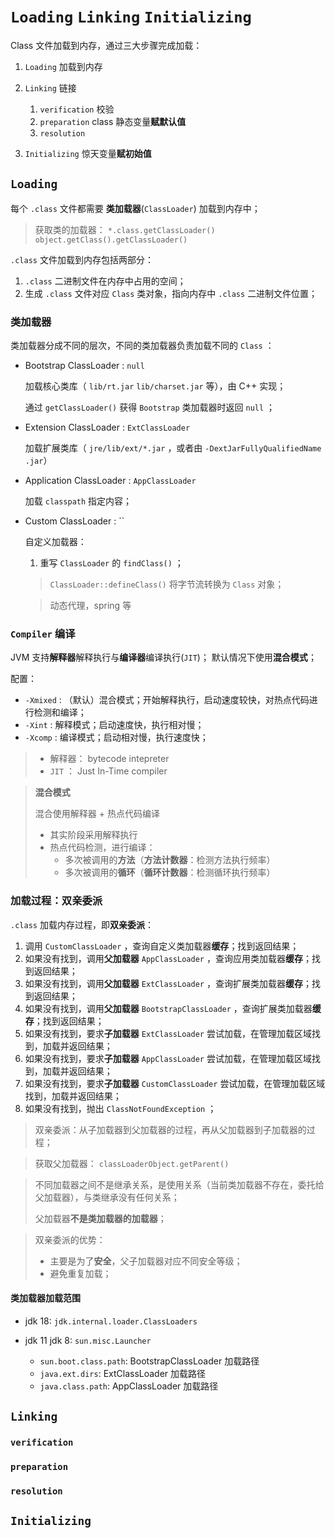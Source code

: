 # `Loading` `Linking` `Initializing`

Class 文件加载到内存，通过三大步骤完成加载：
1. `Loading` 加载到内存
2. `Linking` 链接

    1. `verification` 校验
    2. `preparation` class 静态变量**赋默认值**
    3. `resolution` 

3. `Initializing` 惊天变量**赋初始值**

## `Loading`

每个 `.class` 文件都需要 **类加载器**(`ClassLoader`) 加载到内存中；

> 获取类的加载器： `*.class.getClassLoader()` `object.getClass().getClassLoader()`

`.class` 文件加载到内存包括两部分：
1. `.class` 二进制文件在内存中占用的空间；
2. 生成 `.class` 文件对应 `Class` 类对象，指向内存中 `.class` 二进制文件位置；

### 类加载器

类加载器分成不同的层次，不同的类加载器负责加载不同的 `Class` ：

* Bootstrap ClassLoader : `null`

    加载核心类库（ `lib/rt.jar` `lib/charset.jar` 等），由 C++ 实现；
    
    通过 `getClassLoader()` 获得 `Bootstrap` 类加载器时返回 `null` ；

* Extension ClassLoader : `ExtClassLoader`

    加载扩展类库（ `jre/lib/ext/*.jar` ，或者由 `-DextJarFullyQualifiedName .jar`）

* Application ClassLoader : `AppClassLoader`

    加载 `classpath` 指定内容；

* Custom ClassLoader : ``

    自定义加载器：

    1. 重写 `ClassLoader` 的 `findClass()` ；

    > `ClassLoader::defineClass()` 将字节流转换为 `Class` 对象；

    > 动态代理，spring 等

### `Compiler` 编译

JVM 支持**解释器**解释执行与**编译器**编译执行(`JIT`)；
默认情况下使用**混合模式**；

配置：
* `-Xmixed` : （默认）混合模式；开始解释执行，启动速度较快，对热点代码进行检测和编译；
* `-Xint` : 解释模式；启动速度快，执行相对慢；
* `-Xcomp` : 编译模式；启动相对慢，执行速度快；

> * 解释器： bytecode intepreter
> * `JIT` ： Just In-Time compiler

> **混合模式**
> 
> 混合使用解释器 + 热点代码编译
> * 其实阶段采用解释执行
> * 热点代码检测，进行编译：
>     * 多次被调用的**方法**（**方法计数器**：检测方法执行频率）
>     * 多次被调用的**循环**（**循环计数器**：检测循环执行频率）


### 加载过程：双亲委派

`.class` 加载内存过程，即**双亲委派**：
1. 调用 `CustomClassLoader` ，查询自定义类加载器**缓存**；找到返回结果；
2. 如果没有找到，调用**父加载器** `AppClassLoader` ，查询应用类加载器**缓存**；找到返回结果；
3. 如果没有找到，调用**父加载器** `ExtClassLoader` ，查询扩展类加载器**缓存**；找到返回结果；
4. 如果没有找到，调用**父加载器** `BootstrapClassLoader` ，查询扩展类加载器**缓存**；找到返回结果；
5. 如果没有找到，要求**子加载器** `ExtClassLoader` 尝试加载，在管理加载区域找到，加载并返回结果；
6. 如果没有找到，要求**子加载器** `AppClassLoader` 尝试加载，在管理加载区域找到，加载并返回结果；
7. 如果没有找到，要求**子加载器** `CustomClassLoader` 尝试加载，在管理加载区域找到，加载并返回结果；
8. 如果没有找到，抛出 `ClassNotFoundException` ；

> 双亲委派：从子加载器到父加载器的过程，再从父加载器到子加载器的过程；

> 获取父加载器： `classLoaderObject.getParent()`

> 不同加载器之间不是继承关系，是使用关系（当前类加载器不存在，委托给父加载器），与类继承没有任何关系；
> 
> 父加载器**不是类加载器的加载器**；

> 双亲委派的优势：
> 
> * 主要是为了**安全**，父子加载器对应不同安全等级；
> * 避免重复加载；

#### 类加载器加载范围

* jdk 18: `jdk.internal.loader.ClassLoaders`

* jdk 11 jdk 8: `sun.misc.Launcher`
    * `sun.boot.class.path`: BootstrapClassLoader 加载路径
    * `java.ext.dirs`: ExtClassLoader 加载路径
    * `java.class.path`: AppClassLoader 加载路径

## `Linking`

### `verification`

### `preparation`

### `resolution`

## `Initializing`


